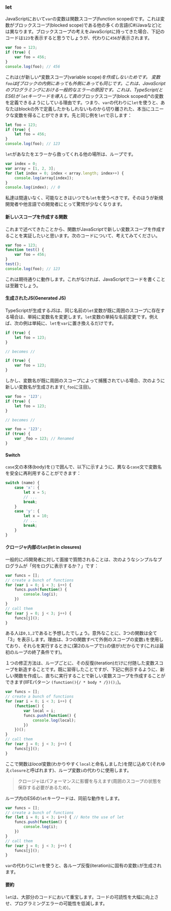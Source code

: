 ### let

JavaScriptにおいて`var`の変数は関数スコープ(function scoped)です。これは変数がブロックスコープ(blocked scope)である他の多くの言語(C#/Javaなど)とは異なります。ブロックスコープの考えをJavaScriptに持ってきた場合、下記のコードは`123`を表示すると思うでしょうが、代わりに`456`が表示されます。

```ts
var foo = 123;
if (true) {
    var foo = 456;
}
console.log(foo); // 456
```
これは`{`が新しい*変数スコープ(variable scope)*を作成しないためです。 変数`foo`はifブロックの内側にあっても外側にあっても同じです。これは、JavaScriptのプログラミングにおける一般的なエラーの原因です。これは、TypeScript(とES6)が `let`キーワードを導入して真の*ブロックスコープ(block scoped)*の変数を定義できるようにしている理由です。つまり、`var`の代わりに`let`を使うと、あなたはblockの外で定義したかもしれないものから切り離された、本当にユニークな変数を得ることができます。先と同じ例を`let`で示します：

```ts
let foo = 123;
if (true) {
    let foo = 456;
}
console.log(foo); // 123
```

`let`があなたをエラーから救ってくれる他の場所は、ループです。
```ts
var index = 0;
var array = [1, 2, 3];
for (let index = 0; index < array.length; index++) {
    console.log(array[index]);
}
console.log(index); // 0
```
私達は間違いなく、可能なときはいつでも`let`を使うべきです。そのほうが新規開発者や他言語での開発者にとって驚愕が少なくなります。

#### 新しいスコープを作成する関数
これまで述べてきたことから、関数がJavaScriptで新しい変数スコープを作成することを実証したいと思います。次のコードについて、考えてみてください。

```ts
var foo = 123;
function test() {
    var foo = 456;
}
test();
console.log(foo); // 123
```
これは期待通りに動作します。これがなければ、JavaScriptでコードを書くことは至難でしょう。

#### 生成されたJS(Generated JS)
TypeScriptが生成するJSは、同じ名前の`let`変数が既に周囲のスコープに存在する場合は、単純に変数名を変更します。`let`変数の単純な名前変更です。例えば、次の例は単純に、`let`を`var`に置き換えるだけです。

```ts
if (true) {
    let foo = 123;
}

// becomes //

if (true) {
    var foo = 123;
}
```
しかし、変数名が既に周囲のスコープによって捕獲されている場合、次のように新しい変数名が生成されます(`_foo`に注目)。

```ts
var foo = '123';
if (true) {
    let foo = 123;
}

// becomes //

var foo = '123';
if (true) {
    var _foo = 123; // Renamed
}
```

#### Switch
`case`文の本体(body)を`{}`で囲んで、以下に示すように、異なる`case`文で変数名を安全に再利用することができます：

```ts
switch (name) {
    case 'x': {
        let x = 5;
        // ...
        break;
    }
    case 'y': {
        let x = 10;
        // ...
        break;
    }
}
```

#### クロージャ内部の`let`(let in closures)
一般的にJS開発者に対して面接で質問されることは、次のようなシンプルなプログラムが「何をログに表示するか？」です：

```ts
var funcs = [];
// create a bunch of functions
for (var i = 0; i < 3; i++) {
    funcs.push(function() {
        console.log(i);
    })
}
// call them
for (var j = 0; j < 3; j++) {
    funcs[j]();
}
```

ある人は`0,1,2`であると予想したでしょう。意外なことに、3つの関数は全て「3」を表示します。理由は、3つの関数すべて外側のスコープの変数`i`を使用しており、それらを実行するときに(第2のループで)`i`の値が`3`だからです(これは最初のループの終了条件です)。

１つの修正方法は、ループごとに、その反復(iteration)だけに付随した変数スコープを新造することです。既に習得したことですが、下記に例示するように、新しい関数を作成し、直ちに実行することで新しい変数スコープを作成することができます(IIFEパターン `(function(){/ * body * /})();`)。

```ts
var funcs = [];
// create a bunch of functions
for (var i = 0; i < 3; i++) {
    (function() {
        var local = i;
        funcs.push(function() {
            console.log(local);
        })
    })();
}
// call them
for (var j = 0; j < 3; j++) {
    funcs[j]();
}
```
ここで関数は*local*変数(わかりやすく`local`と命名しました)を閉じ込めて(それゆえ`closure`と呼ばれます)、ループ変数`i`の代わりに使用します。

> クロージャはパフォーマンスに影響を与えます(周囲のスコープの状態を保存する必要があるため)。

ループ内のES6の`let`キーワードは、同前な動作をします。

```ts
var funcs = [];
// create a bunch of functions
for (let i = 0; i < 3; i++) { // Note the use of let
    funcs.push(function() {
        console.log(i);
    })
}
// call them
for (var j = 0; j < 3; j++) {
    funcs[j]();
}
```

`var`の代わりに`let`を使うと、各ループ反復(iteration)に固有の変数`i`が生成されます。

#### 要約
`let`は、大部分のコードにおいて重宝します。コードの可読性を大幅に向上させ、プログラミングエラーの可能性を低減します。


[](https://github.com/olov/defs/blob/master/loop-closures.md)
